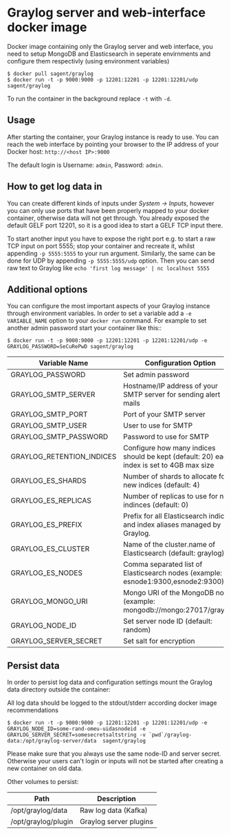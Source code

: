 # Graylog server and web-interface docker image

Docker image containing only the Graylog server and web interface, you need to setup MongoDB and Elasticsearch in seperate envirnments and configure them respectivly (using environment variables)
```
$ docker pull sagent/graylog
$ docker run -t -p 9000:9000 -p 12201:12201 -p 12201:12201/udp sagent/graylog
```

To run the container in the background replace `-t` with `-d`.

Usage
-----

After starting the container, your Graylog instance is ready to use.
You can reach the web interface by pointing your browser to the IP address of your Docker host: `http://<host IP>:9000`

The default login is Username: `admin`, Password: `admin`.

How to get log data in
----------------------

You can create different kinds of inputs under *System -> Inputs*, however you can only use ports that have been properly
mapped to your docker container, otherwise data will not get through. You already exposed the default GELF port 12201, so
it is a good idea to start a GELF TCP input there.

To start another input you have to expose the right port e.g. to start a raw TCP input on
port 5555; stop your container and recreate it, whilst appending `-p 5555:5555` to your run argument. Similarly, the
same can be done for UDP by appending `-p 5555:5555/udp` option. Then you can send raw text to Graylog like
`echo 'first log message' | nc localhost 5555`

Additional options
------------------

You can configure the most important aspects of your Graylog instance through environment variables. In order
to set a variable add a `-e VARIABLE_NAME` option to your `docker run` command. For example to set another admin password
start your container like this::
```
$ docker run -t -p 9000:9000 -p 12201:12201 -p 12201:12201/udp -e GRAYLOG_PASSWORD=SeCuRePwD sagent/graylog
```

Variable Name        | Configuration Option
---------------------|---------------------------
GRAYLOG_PASSWORD     | Set admin password
GRAYLOG_SMTP_SERVER  | Hostname/IP address of your SMTP server for sending alert mails
GRAYLOG_SMTP_PORT    | Port of your SMTP server
GRAYLOG_SMTP_USER    | User to use for SMTP
GRAYLOG_SMTP_PASSWORD|Password to use for SMTP
GRAYLOG_RETENTION_INDICES | Configure how many indices should be kept (default: 20) each index is set to 4GB max size
GRAYLOG_ES_SHARDS    | Number of shards to allocate for new indices (default: 4)
GRAYLOG_ES_REPLICAS  | Number of replicas to use for new indinces (default: 0)
GRAYLOG_ES_PREFIX    | Prefix for all Elasticsearch indices and index aliases managed by Graylog.
GRAYLOG_ES_CLUSTER   | Name of the cluster.name of Elasticsearch (default: graylog)
GRAYLOG_ES_NODES     | Comma separated list of Elasticsearch nodes (example: esnode1:9300,esnode2:9300)
GRAYLOG_MONGO_URI    | Mongo URI of the MongoDB node (example: mongodb://mongo:27017/graylog)
GRAYLOG_NODE_ID      | Set server node ID (default: random)
GRAYLOG_SERVER_SECRET| Set salt for encryption

Persist data
------------
In order to persist log data and configuration settings mount the Graylog data directory outside the container:

All log data should be logged to the stdout/stderr according docker image recommendations
```
$ docker run -t -p 9000:9000 -p 12201:12201 -p 12201:12201/udp -e GRAYLOG_NODE_ID=some-rand-omeu-uidasnodeid -e GRAYLOG_SERVER_SECRET=somesecretsaltstring -v `pwd`/graylog-data:/opt/graylog-server/data  sagent/graylog
```

Please make sure that you always use the same node-ID and server secret. Otherwise your users can't login or inputs will not be started after creating a new container on old data.

Other volumes to persist:

Path                 | Description
---------------------|-----------------------------------------------------------------
/opt/graylog/data    | Raw log data (Kafka)
/opt/graylog/plugin  | Graylog server plugins

